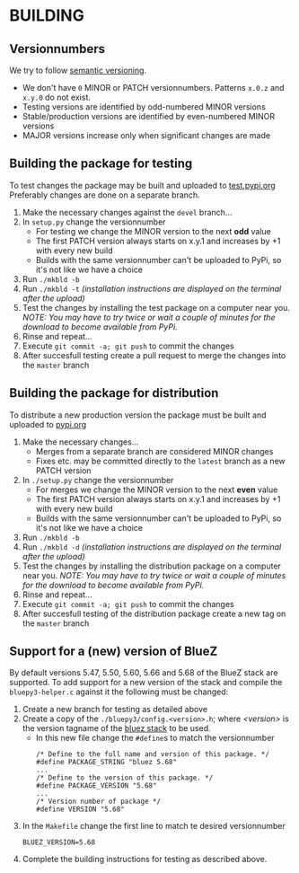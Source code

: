 # BUILDING

## Versionnumbers

We try to follow [semantic versioning](semver.org).
* We don't have `0` MINOR or PATCH versionnumbers. Patterns `x.0.z` and `x.y.0` do not exist.
* Testing versions are identified by odd-numbered MINOR versions
* Stable/production versions are identified by even-numbered MINOR versions
* MAJOR versions increase only when significant changes are made

## Building the package for testing

To test changes the package may be built and uploaded to [test.pypi.org](test.pypi.org)
Preferably changes are done on a separate branch.

1.  Make the necessary changes against the `devel` branch...
2.  In `setup.py` change the versionnumber
    -  For testing we change the MINOR version to the next **odd** value
    -  The first PATCH version always starts on x.y.1 and increases by +1 with every new build
    -  Builds with the same versionnumber can't be uploaded to PyPi, so it's not like we have a choice
3.  Run `./mkbld -b`
4.  Run `./mkbld -t`  *(installation instructions are displayed on the terminal after the upload)*
5.  Test the changes by installing the test package on a computer near you. *NOTE: You may have to try twice or wait a couple of minutes for the download to become available from PyPi.*
6.  Rinse and repeat...
7.  Execute `git commit -a; git push` to commit the changes
8.  After succesfull testing create a pull request to merge the changes into the `master` branch

## Building the package for distribution

To distribute a new production version the package must be built and uploaded to [pypi.org](pypi.org)

1. Make the necessary changes...
   * Merges from a separate branch are considered MINOR changes
   * Fixes etc. may be committed directly to the `latest` branch as a new PATCH version
1. In `./setup.py` change the versionnumber
   * For merges we change the MINOR version to the next **even** value
   * The first PATCH version always starts on x.y.1 and increases by +1 with every new build
   * Builds with the same versionnumber can't be uploaded to PyPi, so it's not like we have a choice
1. Run `./mkbld -b`
1. Run `./mkbld -d`  *(installation instructions are displayed on the terminal after the upload)*
1. Test the changes by installing the distribution package on a computer near you. *NOTE: You may have to try twice or wait a couple of minutes for the download to become available from PyPi.*
1. Rinse and repeat...
1. Execute `git commit -a; git push` to commit the changes
1. After succesfull testing of the distribution package create a new tag on the `master` branch

## Support for a (new) version of BlueZ

By default versions 5.47, 5.50, 5.60, 5.66 and 5.68 of the BlueZ stack are supported. To add support for a new version of
the stack and compile the `bluepy3-helper.c` against it the following must be changed:

1. Create a new branch for testing as detailed above
1. Create a copy of the `./bluepy3/config.<version>.h`; where *\<version\>* is the version tagname of the [bluez stack](https://github.com/bluez/bluez) to be used.
   * In this new file change the `#define`s to match the versionnumber
      ```
      /* Define to the full name and version of this package. */
      #define PACKAGE_STRING "bluez 5.68"
      ...
      /* Define to the version of this package. */
      #define PACKAGE_VERSION "5.68"
      ...
      /* Version number of package */
      #define VERSION "5.68"
      ```
1. In the `Makefile` change the first line to match te desired versionnumber
   ```
   BLUEZ_VERSION=5.68
   ```
1. Complete the building instructions for testing as described above.
